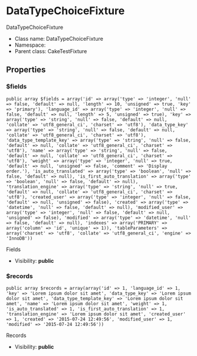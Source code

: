 DataTypeChoiceFixture
===============

DataTypeChoiceFixture




* Class name: DataTypeChoiceFixture
* Namespace: 
* Parent class: CakeTestFixture





Properties
----------


### $fields

    public array $fields = array('id' => array('type' => 'integer', 'null' => false, 'default' => null, 'length' => 10, 'unsigned' => true, 'key' => 'primary'), 'language_id' => array('type' => 'integer', 'null' => false, 'default' => null, 'length' => 5, 'unsigned' => true), 'key' => array('type' => 'string', 'null' => false, 'default' => null, 'collate' => 'utf8_general_ci', 'charset' => 'utf8'), 'data_type_key' => array('type' => 'string', 'null' => false, 'default' => null, 'collate' => 'utf8_general_ci', 'charset' => 'utf8'), 'data_type_template_key' => array('type' => 'string', 'null' => false, 'default' => null, 'collate' => 'utf8_general_ci', 'charset' => 'utf8'), 'name' => array('type' => 'string', 'null' => false, 'default' => null, 'collate' => 'utf8_general_ci', 'charset' => 'utf8'), 'weight' => array('type' => 'integer', 'null' => true, 'default' => null, 'unsigned' => false, 'comment' => 'Display order.'), 'is_auto_translated' => array('type' => 'boolean', 'null' => false, 'default' => null), 'is_first_auto_translation' => array('type' => 'boolean', 'null' => false, 'default' => null), 'translation_engine' => array('type' => 'string', 'null' => true, 'default' => null, 'collate' => 'utf8_general_ci', 'charset' => 'utf8'), 'created_user' => array('type' => 'integer', 'null' => false, 'default' => null, 'unsigned' => false), 'created' => array('type' => 'datetime', 'null' => false, 'default' => null), 'modified_user' => array('type' => 'integer', 'null' => false, 'default' => null, 'unsigned' => false), 'modified' => array('type' => 'datetime', 'null' => false, 'default' => null), 'indexes' => array('PRIMARY' => array('column' => 'id', 'unique' => 1)), 'tableParameters' => array('charset' => 'utf8', 'collate' => 'utf8_general_ci', 'engine' => 'InnoDB'))

Fields



* Visibility: **public**


### $records

    public array $records = array(array('id' => 1, 'language_id' => 1, 'key' => 'Lorem ipsum dolor sit amet', 'data_type_key' => 'Lorem ipsum dolor sit amet', 'data_type_template_key' => 'Lorem ipsum dolor sit amet', 'name' => 'Lorem ipsum dolor sit amet', 'weight' => 1, 'is_auto_translated' => 1, 'is_first_auto_translation' => 1, 'translation_engine' => 'Lorem ipsum dolor sit amet', 'created_user' => 1, 'created' => '2015-07-24 12:49:56', 'modified_user' => 1, 'modified' => '2015-07-24 12:49:56'))

Records



* Visibility: **public**



